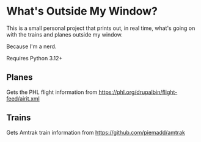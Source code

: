 # What's Outside My Window?

This is a small personal project that prints out, in real time, what's going on with the trains and planes outside my
window.

Because I'm a nerd.

Requires Python 3.12+

## Planes

Gets the PHL flight information from https://phl.org/drupalbin/flight-feed/airit.xml

## Trains

Gets Amtrak train information from https://github.com/piemadd/amtrak
